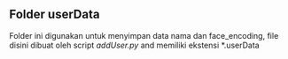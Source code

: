 ## Folder userData

Folder ini digunakan untuk menyimpan data nama dan face_encoding, file disini dibuat oleh script *addUser.py* and memiliki ekstensi *.userData
